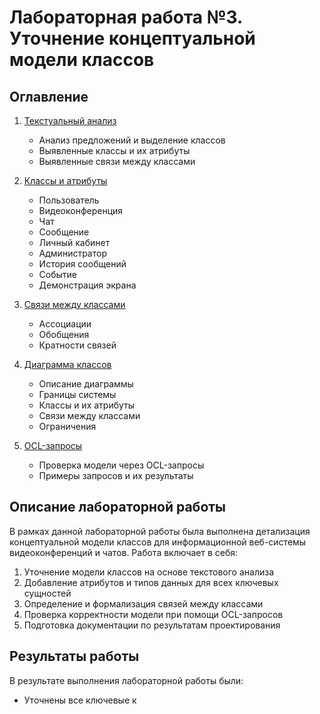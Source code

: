 # Лабораторная работа №3. Уточнение концептуальной модели классов

## Оглавление

1. [Текстуальный анализ](01_textual_analysis.md)
   - Анализ предложений и выделение классов
   - Выявленные классы и их атрибуты
   - Выявленные связи между классами

2. [Классы и атрибуты](02_classes.md)
   - Пользователь
   - Видеоконференция
   - Чат
   - Сообщение
   - Личный кабинет
   - Администратор
   - История сообщений
   - Событие
   - Демонстрация экрана

3. [Связи между классами](03_relationships.md)
   - Ассоциации
   - Обобщения
   - Кратности связей

4. [Диаграмма классов](04_class_diagram.md)
   - Описание диаграммы
   - Границы системы
   - Классы и их атрибуты
   - Связи между классами
   - Ограничения

5. [OCL-запросы](05_ocl_queries.md)
   - Проверка модели через OCL-запросы
   - Примеры запросов и их результаты

## Описание лабораторной работы

В рамках данной лабораторной работы была выполнена детализация концептуальной модели классов для информационной веб-системы видеоконференций и чатов. Работа включает в себя:

1. Уточнение модели классов на основе текстового анализа
2. Добавление атрибутов и типов данных для всех ключевых сущностей
3. Определение и формализация связей между классами
4. Проверка корректности модели при помощи OCL-запросов
5. Подготовка документации по результатам проектирования

## Результаты работы

В результате выполнения лабораторной работы были:
- Уточнены все ключевые к
